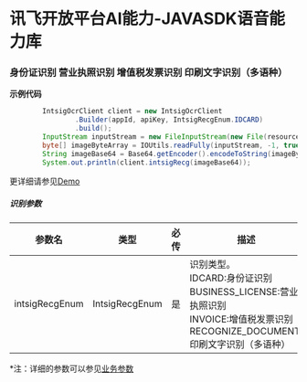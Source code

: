 # 讯飞开放平台AI能力-JAVASDK语音能力库

### 身份证识别 营业执照识别 增值税发票识别 印刷文字识别（多语种）

**示例代码**
```java
        IntsigOcrClient client = new IntsigOcrClient
                .Builder(appId, apiKey, IntsigRecgEnum.IDCARD)
                .build();
        InputStream inputStream = new FileInputStream(new File(resourcePath + "/image/car.jpg"));
        byte[] imageByteArray = IOUtils.readFully(inputStream, -1, true);
        String imageBase64 = Base64.getEncoder().encodeToString(imageByteArray);
        System.out.println(client.intsigRecg(imageBase64));
```

更详细请参见[Demo](https://github.com/iFLYTEK-OP/websdk-java-demo/blob/main/src/main/java/cn/xfyun/demo/IntsigOcrClientApp.java)

##### 识别参数
|参数名|类型|必传|描述|示例|
|---|---|---|---|---|
|intsigRecgEnum|IntsigRecgEnum|是|识别类型。<br>IDCARD:身份证识别 <br>BUSINESS_LICENSE:营业执照识别 <br>INVOICE:增值税发票识别 <br>RECOGNIZE_DOCUMENT:印刷文字识别（多语种）|IntsigRecgEnum.IDCARD|

 *注：详细的参数可以参见[业务参数](https://www.xfyun.cn/doc/words/printed-word-recognition/API.html)
